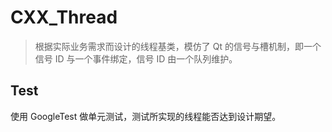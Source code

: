 # CXX_Thread

> 根据实际业务需求而设计的线程基类，模仿了 Qt 的信号与槽机制，即一个信号 ID 与一个事件绑定，信号 ID 由一个队列维护。

## Test

使用 GoogleTest 做单元测试，测试所实现的线程能否达到设计期望。
